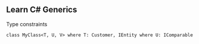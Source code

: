 ## Learn C# Generics

Type constraints

`class MyClass<T, U, V>
				where T: Customer, IEntity
				where U: IComparable`
